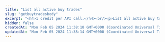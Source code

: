 ```yaml
---
title: "List all active buy trades"
slug: "getbuytradesbody"
excerpt: "<h4>1 credit per API call.</h4><br/><p>List all active buy trades.</p>"
hidden: false
createdAt: "Mon Feb 05 2024 11:38:10 GMT+0000 (Coordinated Universal Time)"
updatedAt: "Mon Feb 05 2024 11:38:14 GMT+0000 (Coordinated Universal Time)"
---
```

